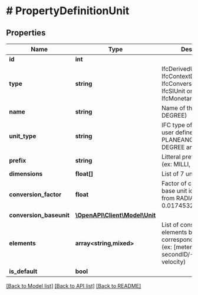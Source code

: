 # # PropertyDefinitionUnit

## Properties

Name | Type | Description | Notes
------------ | ------------- | ------------- | -------------
**id** | **int** |  | [readonly]
**type** | **string** | IfcDerivedUnit, IfcContextDependentUnit, IfcConversionBasedUnit, IfcSIUnit or IfcMonetaryUnit |
**name** | **string** | Name of the unit (ex: DEGREE) | [optional]
**unit_type** | **string** | IFC type of the unit or user defined type (ex: PLANEANGLEUNIT for DEGREE and RADIAN) | [optional]
**prefix** | **string** | Litteral prefix for scale (ex: MILLI, KILO, etc..) | [optional]
**dimensions** | **float[]** | List of 7 units dimensions | [optional]
**conversion_factor** | **float** | Factor of conversion and base unit id (ex: DEGREE from RADIAN with factor 0.0174532925199433) | [optional]
**conversion_baseunit** | [**\OpenAPI\Client\Model\Unit**](Unit.md) |  | [optional]
**elements** | **array<string,mixed>** | List of constitutive unit elements by id with corresponding exponent (ex: [meterID/1, secondID/-1] for velocity) | [optional]
**is_default** | **bool** |  | [optional]

[[Back to Model list]](../../README.md#models) [[Back to API list]](../../README.md#endpoints) [[Back to README]](../../README.md)
